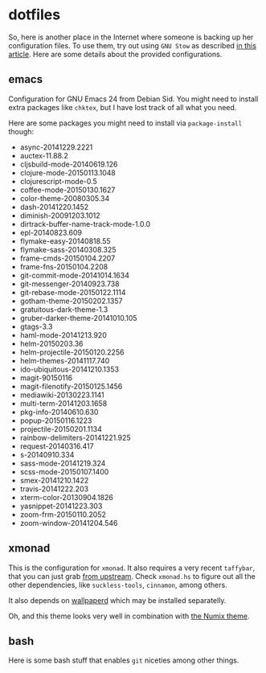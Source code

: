 dotfiles
========

So, here is another place in the Internet where someone is backing up
her configuration files.  To use them, try out using `GNU Stow` as
described [in this
article](http://brandon.invergo.net/news/2012-05-26-using-gnu-stow-to-manage-your-dotfiles.html).
Here are some details about the provided configurations.

emacs
-----

Configuration for GNU Emacs 24 from Debian Sid.  You might need to
install extra packages like `chktex`, but I have lost track of all
what you need.

Here are some packages you might need to install via `package-install`
though:

  *  async-20141229.2221
  *  auctex-11.88.2
  *  cljsbuild-mode-20140619.126
  *  clojure-mode-20150113.1048
  *  clojurescript-mode-0.5
  *  coffee-mode-20150130.1627
  *  color-theme-20080305.34
  *  dash-20141220.1452
  *  diminish-20091203.1012
  *  dirtrack-buffer-name-track-mode-1.0.0
  *  epl-20140823.609
  *  flymake-easy-20140818.55
  *  flymake-sass-20140308.325
  *  frame-cmds-20150104.2207
  *  frame-fns-20150104.2208
  *  git-commit-mode-20141014.1634
  *  git-messenger-20140923.738
  *  git-rebase-mode-20150122.1114
  *  gotham-theme-20150202.1357
  *  gratuitous-dark-theme-1.3
  *  gruber-darker-theme-20141010.105
  *  gtags-3.3
  *  haml-mode-20141213.920
  *  helm-20150203.36
  *  helm-projectile-20150120.2256
  *  helm-themes-20141117.740
  *  ido-ubiquitous-20141210.1353
  *  magit-90150116
  *  magit-filenotify-20150125.1456
  *  mediawiki-20130223.1141
  *  multi-term-20141203.1658
  *  pkg-info-20140610.630
  *  popup-20150116.1223
  *  projectile-20150201.1134
  *  rainbow-delimiters-20141221.925
  *  request-20140316.417
  *  s-20140910.334
  *  sass-mode-20141219.324
  *  scss-mode-20150107.1400
  *  smex-20141210.1422
  *  travis-20141222.203
  *  xterm-color-20130904.1826
  *  yasnippet-20141223.303
  *  zoom-frm-20150110.2052
  *  zoom-window-20141204.546

xmonad
------

This is the configuration for `xmonad`.  It also requires a very
recent `taffybar`, that you can just grab [from
upstream](https://github.com/travitch/taffybar).  Check `xmonad.hs` to
figure out all the other dependencies, like `suckless-tools`,
`cinnamon`, among others.

It also depends on
[wallpaperd](https://projects.pekdon.net/projects/wallpaperd) which
may be installed separatelly.

Oh, and this theme looks very well in combination with [the Numix
theme](https://numixproject.org/).

bash
----

Here is some bash stuff that enables `git` niceties among other
things.

